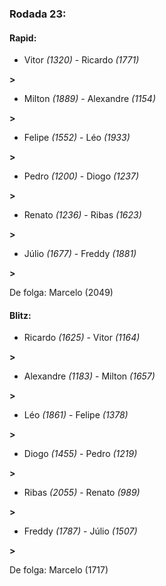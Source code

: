 ### Rodada 23:

#### Rapid:

* Vitor *(1320)*     -     Ricardo *(1771)*

 **>** 
* Milton *(1889)*     -     Alexandre *(1154)*

 **>** 
* Felipe *(1552)*     -     Léo *(1933)*

 **>** 
* Pedro *(1200)*     -     Diogo *(1237)*

 **>** 
* Renato *(1236)*     -     Ribas *(1623)*

 **>** 
* Júlio *(1677)*     -     Freddy *(1881)*

 **>** 

De folga: Marcelo (2049)

#### Blitz:

* Ricardo *(1625)*     -     Vitor *(1164)*

 **>** 
* Alexandre *(1183)*     -     Milton *(1657)*

 **>** 
* Léo *(1861)*     -     Felipe *(1378)*

 **>** 
* Diogo *(1455)*     -     Pedro *(1219)*

 **>** 
* Ribas *(2055)*     -     Renato *(989)*

 **>** 
* Freddy *(1787)*     -     Júlio *(1507)*

 **>** 

De folga: Marcelo (1717)

